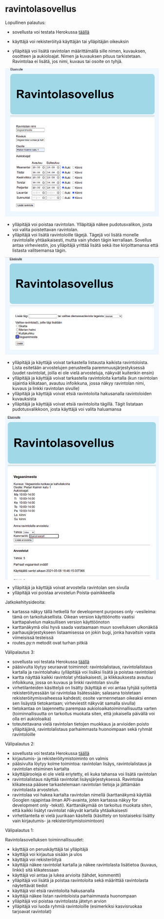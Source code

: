 # ravintolasovellus

Lopullinen palautus:
- sovellusta voi testata Herokussa [täällä](https://tsoha-raflasovellus.herokuapp.com/)
- käyttäjä voi rekisteröityä käyttäjän tai ylläpitäjän oikeuksin

- ylläpitäjä voi lisätä ravintolan määrittämällä sille nimen, kuvauksen, osoitteen ja aukioloajat. Nimen ja kuvauksen pituus tarkistetaan. Ravintolaa ei lisätä, jos nimi, kuvaus tai osoite on tyhjä.

![Ravintolan lisääminen](https://github.com/sannahan/ravintolasovellus/blob/main/pictures/lisays.png)

- ylläpitäjä voi poistaa ravintolan. Ylläpitäjä näkee pudotusvalikon, josta voi valita poistettavan ravintolan.
- ylläpitäjä voi lisätä ravintoloille tägejä. Tägejä voi lisätä monelle ravintolalle yhtäaikaisesti, mutta vain yhden tägin kerrallaan. Sovellus antaa virheviestin, jos ylläpitäjä yrittää lisätä sekä itse kirjoittamansa että listasta valitsemansa tägin.

![Ravintolan tagaaminen](https://github.com/sannahan/ravintolasovellus/blob/main/pictures/tagays.png)

- ylläpitäjä ja käyttäjä voivat tarkastella listausta kaikista ravintoloista. Lista esitetään arvostelujen perusteella paremmuusjärjestyksessä (uudet ravintolat, joilla ei ole vielä arvosteluja, näkyvät kuitenkin ensin)
- ylläpitäjä ja käyttäjä voivat tarkastella ravintoloita kartalla (kun ravintolan sijaintia klikataan, avautuu infoikkuna, jossa näkyy ravintolan nimi, kuvaus ja linkki ravintolan sivulle)
- ylläpitäjä ja käyttäjä voivat etsiä ravintoloita hakusanalla ravintoloiden kuvauksista
- ylläpitäjä ja käyttäjä voivat etsiä ravintoloita tägillä. Tägit listataan pudotusvalikkoon, josta käyttäjä voi valita haluamansa

![Ravintolan arvosteleminen](https://github.com/sannahan/ravintolasovellus/blob/main/pictures/arvostelu.png)

- ylläpitäjä ja käyttäjä voivat arvostella ravintolan sen sivulla
- ylläpitäjä voi poistaa arvostelun Poista-painikkeella

Jatkokehitysideoita:

- kartassa näkyy tällä hetkellä for development purposes only -vesileima: tämä on tarkoituksellista. Oikean version käyttöönotto vaatisi karttapalvelun maksullisen version käyttöönoton
- karttanäkymä olisi hyvä saada vastaamaan muun sovelluksen ulkonäköä
- parhausjärjestykseen listaamisessa on jokin bugi, jonka havaitsin vasta viimeisissä testeissä
- routes.py:n metodit ovat turhan pitkiä

Välipalautus 3:

- sovellusta voi testata Herokussa [täällä](https://tsoha-raflasovellus.herokuapp.com/)
- pääsivulta löytyy seuraavat toiminnot: ravintolalistaus, ravintolalistaus kartalla ja ravintolahaku (ylläpitäjä voi lisäksi lisätä ja poistaa ravintolan)
- kartta näyttää kaikki ravintolat yhtäaikaisesti, ja klikkauksesta avautuu infoikkuna, jossa on kuvaus ja linkki ravintolan sivulle
- virhetilanteiden käsittelyä on lisätty (käyttäjä ei voi antaa tyhjää syötettä rekisteröityessään tai ravintolaa lisätessään; salasana toistetaan rekisteröitymisvaiheessa kahdesti; osoite varmennetaan oikeaksi ennen sen lisäystä tietokantaan; virheviestit näkyvät samalla sivulla)
- tietokantaa on laajennettu parempaa aukioloaikatoiminnallisuutta varten (toiminnallisuutta on tarkoitus muokata siten, että jokaisella päivällä voi olla eri aukioloaika)
- toteutettavana vielä ravintolan tietojen muokkaus ja arvioiden poisto ylläpitäjänä, ravintolalistaus parhaimmasta huonoimpaan sekä ryhmät ravintoloille 

Välipalautus 2:

- sovellusta voi testata Herokussa [täällä](https://tsoha-raflasovellus.herokuapp.com/)
- kirjautumis- ja rekisteröitymistoiminto on valmis
- pääsivulta löytyy kolme toimintoa: ravintolan lisäys, ravintolalistaus ja ravintolan etsiminen kartalta
- käyttäjärooleja ei ole vielä eriytetty, eli kuka tahansa voi lisätä ravintolan
- ravintolalistaus näyttää ravintolat lisäysjärjestyksessä. Ravintolaa klikatessa pääsee tarkastelemaan ravintolan tietoja ja jättämään ravintolasta arvostelun.
- ravintolaa voi hakea kartalta ravintolan nimellä (karttanäkymä käyttää Googlen rajapintaa ilman API-avainta, joten kartassa näkyy for development only -teksti). Karttanäkymää on tarkoitus muokata siten, että kaikki lisätyt ravintolat näkyvät kartalla yhtäaikaisesti
- virhetilanteita ei vielä juurikaan käsitellä (käsittely on toistaiseksi lisätty vain kirjautumis- ja rekisteröitymistoimintoon)

Välipalautus 1:

Ravintolasovelluksen toiminnallisuudet:

- käyttäjä on peruskäyttäjä tai ylläpitäjä
- käyttäjä voi kirjautua sisään ja ulos
- käyttäjä voi rekisteröityä
- käyttäjä näkee ravintolat kartalla ja näkee ravintolasta lisätietoa (kuvaus, linkki) sitä klikatessaan
- käyttäjä voi antaa ja lukea arvioita (tähdet, kommentti)
- ylläpitäjä voi lisätä ja poistaa ravintoloita sekä määrittää ravintolasta näytettävät tiedot
- käyttäjä voi etsiä ravintoloita hakusanalla
- käyttäjä näkee listan ravintoloista parhaimmasta huonompaan
- ylläpitäjä voi poistaa ravintolasta jätetyn arvion
- ylläpitäjä voi luoda ryhmiä ravintoloille (esimerkiksi kasvisruokaa tarjoavat ravintolat)
